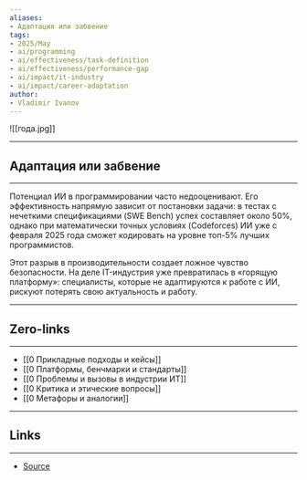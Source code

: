 ```yaml
---
aliases: 
- Адаптация или забвение 
tags:
- 2025/May
- ai/programming
- ai/effectiveness/task-definition
- ai/effectiveness/performance-gap
- ai/impact/it-industry
- ai/impact/career-adaptation
author:
- Vladimir Ivanov
---
```

![[года.jpg]]

-----
##  Адаптация или забвение 
-----
Потенциал ИИ в программировании часто недооценивают. Его эффективность напрямую зависит от постановки задачи: в тестах с нечеткими спецификациями (SWE Bench) успех составляет около 50%, однако при математически точных условиях (Codeforces) ИИ уже с февраля 2025 года сможет кодировать на уровне топ-5% лучших программистов.

Этот разрыв в производительности создает ложное чувство безопасности. На деле IT-индустрия уже превратилась в «горящую платформу»: специалисты, которые не адаптируются к работе с ИИ, рискуют потерять свою актуальность и работу.

---
## Zero-links
---
- [[0 Прикладные подходы и кейсы]]
- [[0 Платформы, бенчмарки и стандарты]]
- [[0 Проблемы и вызовы в индустрии ИТ]]
- [[0 Критика и этические вопросы]]
- [[0 Метафоры и аналогии]]

---
## Links
---
- [Source](https://t.me/turboproject/1709)